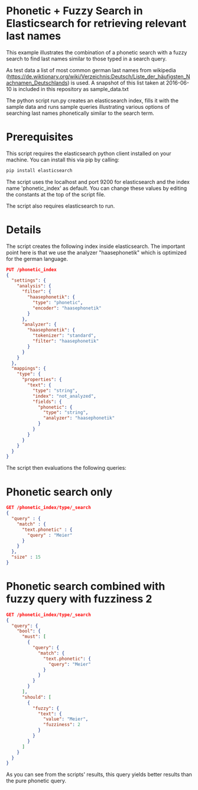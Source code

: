 Phonetic + Fuzzy Search in Elasticsearch for retrieving relevant last names
===========================================================================

This example illustrates the combination of a phonetic search with a fuzzy search to find last names similar to those typed in a search query. 

As test data a list of most common german last names from wikipedia (https://de.wiktionary.org/wiki/Verzeichnis:Deutsch/Liste_der_häufigsten_Nachnamen_Deutschlands) is used.
A snapshot of this list taken at 2016-06-10 is included in this repository as sample_data.txt

The python script run.py creates an elasticsearch index, fills it with the sample data and runs sample queries illustrating various options of searching last names phonetically similar to the search term. 

Prerequisites
=============
This script requires the elasticsearch python client installed on your machine. You can install this via pip by calling:

```sh
pip install elasticsearch
```

The script uses the localhost and port 9200 for elasticsearch and the index name 'phonetic_index' as default. You can change these values by editing the constants at the top of the script file.

The script also requires elasticsearch to run. 

Details
==============

The script creates the following index inside elasticsearch. The important point here is that we use the analyzer "haasephonetik" which is optimized for the german language. 

```json
PUT /phonetic_index
{
  "settings": {
    "analysis": {
      "filter": {
        "haasephonetik": {
          "type": "phonetic",
          "encoder": "haasephonetik"
        }
      },
      "analyzer": {
        "haasephonetik": {
          "tokenizer": "standard",
          "filter": "haasephonetik"
        }
      }
    }
  },
  "mappings": {
    "type": {
      "properties": {
        "text": {
          "type": "string",
          "index": "not_analyzed",
          "fields": {
            "phonetic": {
              "type": "string",
              "analyzer": "haasephonetik"
            }
          }
        }
      }
    }
  }
}
```

The script then evaluations the following queries:

# Phonetic search only

```json
GET /phonetic_index/type/_search
{
  "query" : {
    "match" : {
      "text.phonetic" : {
        "query" : "Meier"
      }
    }
  },
  "size" : 15
}
```

# Phonetic search combined with fuzzy query with fuzziness 2

```json
GET /phonetic_index/type/_search
{
  "query": {
    "bool": {
      "must": [
        {
          "query": {
            "match": {
              "text.phonetic": {
                "query": "Meier"
              }
            }
          }
        }
      ],
      "should": [
        {
          "fuzzy": {
            "text": {
              "value": "Meier",
              "fuzziness": 2
            }
          }
        }
      ]
    }
  }
}
```

As you can see from the scripts' results, this query yields better results than the pure phonetic query. 
